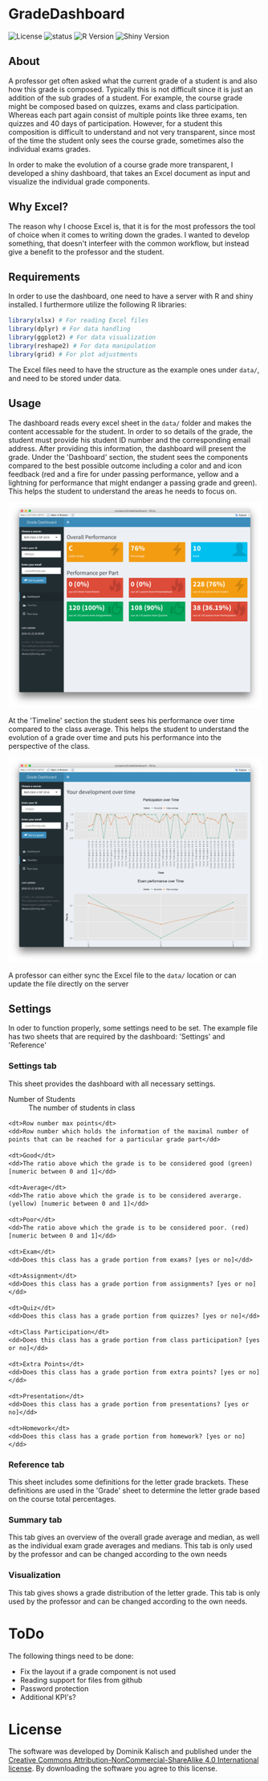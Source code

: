 # GradeDashboard
<img src="https://img.shields.io/badge/license-by--nc--sa%204.0-blue.svg" alt="License">
<img src="https://img.shields.io/badge/status-alpha-yellowgreen.svg" alt="status">
<img src="https://img.shields.io/badge/R-3.2.2-lightgrey.svg" alt="R Version">
<img src="https://img.shields.io/badge/shiny-0.13-lightgrey.svg" alt="Shiny Version">

## About
A professor get often asked what the current grade of a student is and also how this grade is composed. Typically this is not difficult since it is just an addition of the sub grades of a student. For example, the course grade might be composed based on quizzes, exams and class participation. Whereas each part again consist of multiple points like three exams, ten quizzes and 40 days of participation. However, for a student this composition is difficult to understand and not very transparent, since most of the time the student only sees the course grade, sometimes also the individual exams grades.

In order to make the evolution of a course grade more transparent, I developed a shiny dashboard, that takes an Excel document as input and visualize the individual grade components.

## Why Excel?
The reason why I choose Excel is, that it is for the most professors the tool of choice when it comes to writing down the grades. I wanted to develop something, that doesn't interfeer with the common workflow, but instead give a benefit to the professor and the student.

## Requirements
In order to use the dashboard, one need to have a server with R and shiny installed. I furthermore utilize the following R libraries:

```r
library(xlsx) # For reading Excel files
library(dplyr) # For data handling
library(ggplot2) # For data visualization
library(reshape2) # For data manipulation
library(grid) # For plot adjustments
```

The Excel files need to have the structure as the example ones under `data/`, and need to be stored under data.

## Usage
The dashboard reads every excel sheet in the `data/` folder and makes the content accessable for the student. In order to so details of the grade, the student must provide his student ID number and the corresponding email address. After providing this information, the dashboard will present the grade. Under the 'Dashboard' section, the student sees the components compared to the best possible outcome including a color and and icon feedback (red and a fire for under passing performance, yellow and a lightning for performance that might endanger a passing grade and green). This helps the student to understand the areas he needs to focus on.

![Image of dashboard section](img/dashboard.png)

At the 'Timeline' section the student sees his performance over time compared to the class average. This helps the student to understand the evolution of a grade over time and puts his performance into the perspective of the class.

![Image of timeline section](img/timeline.png)

A professor can either sync the Excel file to the `data/` location or can update the file directly on the server

## Settings
In oder to function properly, some settings need to be set. The example file has two sheets that are required by the dashboard: 'Settings' and 'Reference'

### Settings tab
This sheet provides the dashboard with all necessary settings. 

<dl>
    <dt>Number of Students</dt>
    <dd>The number of students in class</dd>

    <dt>Row number max points</dt>
    <dd>Row number which holds the information of the maximal number of points that can be reached for a particular grade part</dd>

    <dt>Good</dt>
    <dd>The ratio above which the grade is to be considered good (green) [numeric between 0 and 1]</dd>

    <dt>Average</dt>
    <dd>The ratio above which the grade is to be considered averarge. (yellow) [numeric between 0 and 1]</dd>

    <dt>Poor</dt>
    <dd>The ratio above which the grade is to be considered poor. (red) [numeric between 0 and 1]</dd>

    <dt>Exam</dt>
    <dd>Does this class has a grade portion from exams? [yes or no]</dd>

    <dt>Assignment</dt>
    <dd>Does this class has a grade portion from assignments? [yes or no]</dd>

    <dt>Quiz</dt>
    <dd>Does this class has a grade portion from quizzes? [yes or no]</dd>

    <dt>Class Participation</dt>
    <dd>Does this class has a grade portion from class participation? [yes or no]</dd>

    <dt>Extra Points</dt>
    <dd>Does this class has a grade portion from extra points? [yes or no]</dd>

    <dt>Presentation</dt>
    <dd>Does this class has a grade portion from presentations? [yes or no]</dd>

    <dt>Homework</dt>
    <dd>Does this class has a grade portion from homework? [yes or no]</dd>
</dl>

### Reference tab
This sheet includes some definitions for the letter grade brackets. These definitions are used in the 'Grade' sheet to determine the letter grade based on the course total percentages.

### Summary tab
This tab gives an overview of the overall grade average and median, as well as the individual exam grade averages and medians. This tab is only used by the professor and can be changed according to the own needs

### Visualization
This tab gives shows a grade distribution of the letter grade. This tab is only used by the professor and can be changed according to the own needs.

# ToDo
The following things need to be done:

- Fix the layout if a grade component is not used
- Reading support for files from github
- Password protection
- Additional KPI's?

# License
The software was developed by Dominik Kalisch and published under the [Creative Commons Attribution-NonCommercial-ShareAlike 4.0 International license](http://creativecommons.org/licenses/by-nc-sa/4.0/deed.en). By downloading the software you agree to this license.
